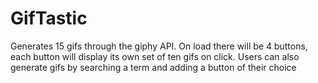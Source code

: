 # GifTastic

Generates 15 gifs through the giphy API. On load there will be 4 buttons, each button will display its own set of ten gifs on click. Users can also generate gifs by searching a term and adding a button of their choice